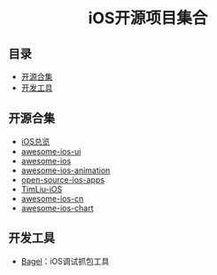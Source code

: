 <h1 align="center">iOS开源项目集合</h1>

## 目录
* [开源合集](#开源合集)
* [开发工具](#开发工具)

## 开源合集
* [iOS总览](https://github.com/topics/ios)
* [awesome-ios-ui](https://github.com/cjwirth/awesome-ios-ui)
* [awesome-ios](https://github.com/vsouza/awesome-ios)
* [awesome-ios-animation](https://github.com/ameizi/awesome-ios-animation)
* [open-source-ios-apps](https://github.com/dkhamsing/open-source-ios-apps)
* [TimLiu-iOS](https://github.com/Tim9Liu9/TimLiu-iOS)
* [awesome-ios-cn](https://github.com/jobbole/awesome-ios-cn)
* [awesome-ios-chart](https://github.com/ameizi/awesome-ios-chart)

## 开发工具
* [Bagel](https://github.com/yagiz/Bagel)：iOS调试抓包工具

